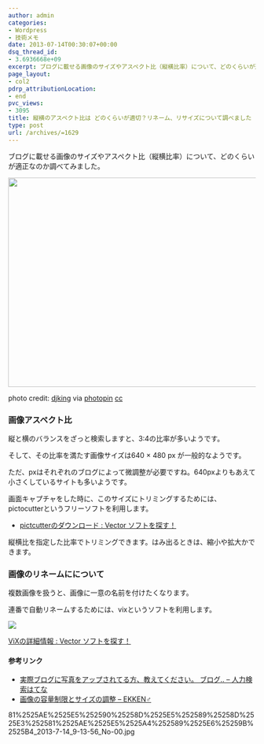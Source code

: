 ```yaml
---
author: admin
categories:
- Wordpress
- 技術メモ
date: 2013-07-14T00:30:07+00:00
dsq_thread_id:
- 3.6936668e+09
excerpt: ブログに載せる画像のサイズやアスペクト比（縦横比率）について、どのくらいが適正なのか調べてみました。
page_layout:
- col2
pdrp_attributionLocation:
- end
pvc_views:
- 3095
title: 縦横のアスペクト比は どのくらいが適切？リネーム、リサイズについて調べました
type: post
url: /archives/=1629
---
```


ブログに載せる画像のサイズやアスペクト比（縦横比率）について、どのくらいが適正なのか調べてみました。

[<img src="https://lh5.googleusercontent.com/-tcUhp3Wa9GE/UeHvhNGv1gI/AAAAAAAAAmY/lNYe-tDH3T0/s800/medium_6736802889.jpg" height="425" width="640" />][1]

photo credit: [djking][2] via [photopin][3] [cc][4]

### 画像アスペクト比

縦と横のバランスをざっと検索しますと、3:4の比率が多いようです。
  
そして、その比率を満たす画像サイズは640 × 480 px が一般的なようです。

ただ、pxはそれぞれのブログによって微調整が必要ですね。640pxよりもあえて小さくしているサイトも多いようです。

画面キャプチャをした時に、このサイズにトリミングするためには、pictocutterというフリーソフトを利用します。

  * <a href="https://www.vector.co.jp/soft/dl/winnt/art/se492894.html" target="_blank">pictcutterのダウンロード : Vector ソフトを探す！</a>

縦横比を指定した比率でトリミングできます。はみ出るときは、縮小や拡大かできます。

### 画像のリネームにについて

複数画像を扱うと、画像に一意の名前を付けたくなります。
  
連番で自動リネームするためには、vixというソフトを利用します。

![][5]

<a href="https://www.vector.co.jp/soft/win95/art/se083112.html" target="_blank">ViXの詳細情報 : Vector ソフトを探す！</a>

#### 参考リンク

  * <a href="https://q.hatena.ne.jp/1254629850" target="_blank">実際ブログに写真をアップされてる方、教えてください。 ブログ.. &#8211; 人力検索はてな</a>
  * <a href="https://blog.goo.ne.jp/simauma_dx/e/a49a9ea590eaa88d8bf701eab642d0e0" target="_blank">画像の容量制限とサイズの調整 &#8211; EKKEN♂</a>

 [1]: https://picasaweb.google.com/lh/photo/J2EQjuC5KRt_eAAqi6Bv5DyD6hjDXGH6XyE6iLrzolo?feat=embedwebsite
 [2]: https://www.flickr.com/photos/djking/6736802889/
 [3]: https://photopin.com
 [4]: https://creativecommons.org/licenses/by-nc-sa/2.0/
 [5]: https://lh5.ggpht.com/-vOWMje27YWg/UeHtVKHzZFI/AAAAAAAAAmI/03SYaQKR2No/SnapCrab_%2525E8%2525A4%252587%2525E6%252595%2525B0%2525E3%252583%252595%2525E3%252582%2525A1%2525E3%252582%2525A4%2525E3%252583%2525AB%2525E3%2525
81%2525AE%2525E5%252590%25258D%2525E5%252589%25258D%2525E3%252581%2525AE%2525E5%2525A4%252589%2525E6%25259B%2525B4_2013-7-14_9-13-56_No-00.jpg